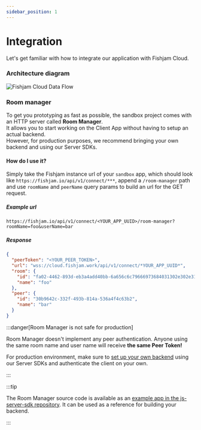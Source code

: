 ```yaml
---
sidebar_position: 1
---
```


# Integration

Let's get familiar with how to integrate our application with Fishjam Cloud.

### Architecture diagram

![Fishjam Cloud Data Flow](@site/static/img/architecture.svg)

### Room manager

To get you prototyping as fast as possible, the sandbox project comes with an HTTP server called **Room Manager**.  
It allows you to start working on the Client App without having to setup an actual backend.  
However, for production purposes, we recommend bringing your own backend and using our Server SDKs.

#### How do I use it?

Simply take the Fishjam instance url of your `sandbox` app, which should look like
`https://fishjam.io/api/v1/connect/***`, append a `/room-manager` path and use `roomName` and `peerName` query params to
build an url for the GET request.

##### Example url

```
https://fishjam.io/api/v1/connect/<YOUR_APP_UUID>/room-manager?roomName=foo&userName=bar
```

##### Response

```json
{
  "peerToken": "<YOUR_PEER_TOKEN>",
  "url": "wss://cloud.fishjam.work/api/v1/connect/*YOUR_APP_UUID*",
  "room": {
    "id": "fa02-4462-893d-eb3a4add40bb-6a656c6c79666973684031302e302e312e3338",
    "name": "foo"
  },
  "peer": {
    "id": "30b9642c-332f-493b-814a-536a4f4c63b2",
    "name": "bar"
  }
}
```

:::danger[Room Manager is not safe for production]

Room Manager doesn't implement any peer authentication. Anyone using the same room name and user name will receive **the
same Peer Token!**

For production environment, make sure to [set up your own backend](../server.mdx) using our Server SDKs and authenticate
the client on your own.

:::

:::tip

The Room Manager source code is available as an
[example app in the js-server-sdk repository](https://github.com/fishjam-cloud/js-server-sdk/tree/main/examples/room-manager).
It can be used as a reference for building your backend.

:::
